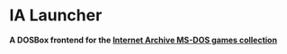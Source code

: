 IA Launcher
===========

**A DOSBox frontend for the [Internet Archive MS-DOS games
collection](https://archive.org/details/softwarelibrary_msdos_games)**


